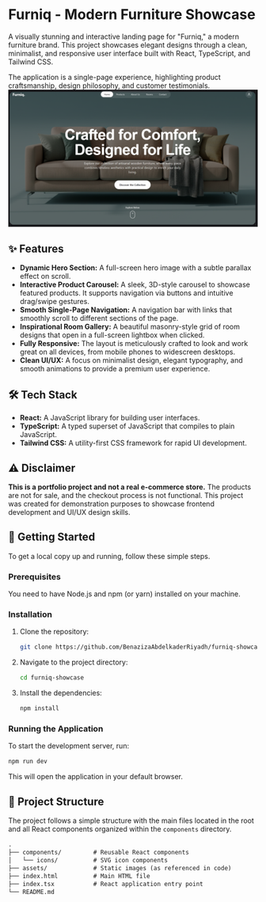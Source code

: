 
# Furniq - Modern Furniture Showcase

A visually stunning and interactive landing page for "Furniq," a modern furniture brand. This project showcases elegant designs through a clean, minimalist, and responsive user interface built with React, TypeScript, and Tailwind CSS.

The application is a single-page experience, highlighting product craftsmanship, design philosophy, and customer testimonials.
![Screenshot](./assets/Screenshot.png)

## ✨ Features

- **Dynamic Hero Section:** A full-screen hero image with a subtle parallax effect on scroll.
- **Interactive Product Carousel:** A sleek, 3D-style carousel to showcase featured products. It supports navigation via buttons and intuitive drag/swipe gestures.
- **Smooth Single-Page Navigation:** A navigation bar with links that smoothly scroll to different sections of the page.
- **Inspirational Room Gallery:** A beautiful masonry-style grid of room designs that open in a full-screen lightbox when clicked.
- **Fully Responsive:** The layout is meticulously crafted to look and work great on all devices, from mobile phones to widescreen desktops.
- **Clean UI/UX:** A focus on minimalist design, elegant typography, and smooth animations to provide a premium user experience.

## 🛠️ Tech Stack

- **React:** A JavaScript library for building user interfaces.
- **TypeScript:** A typed superset of JavaScript that compiles to plain JavaScript.
- **Tailwind CSS:** A utility-first CSS framework for rapid UI development.

## ⚠️ Disclaimer

**This is a portfolio project and not a real e-commerce store.** The products are not for sale, and the checkout process is not functional. This project was created for demonstration purposes to showcase frontend development and UI/UX design skills.

## 🚀 Getting Started

To get a local copy up and running, follow these simple steps.

### Prerequisites

You need to have Node.js and npm (or yarn) installed on your machine.

### Installation

1.  Clone the repository:
    ```sh
    git clone https://github.com/BenazizaAbdelkaderRiyadh/furniq-showcase.git
    ```
2.  Navigate to the project directory:
    ```sh
    cd furniq-showcase
    ```
3.  Install the dependencies:
    ```sh
    npm install
    ```
### Running the Application

To start the development server, run:

```sh
npm run dev 
```

This will open the application in your default browser.

## 📂 Project Structure

The project follows a simple structure with the main files located in the root and all React components organized within the `components` directory.

```
.
├── components/         # Reusable React components
│   └── icons/          # SVG icon components
├── assets/             # Static images (as referenced in code)
├── index.html          # Main HTML file
├── index.tsx           # React application entry point
└── README.md
```
